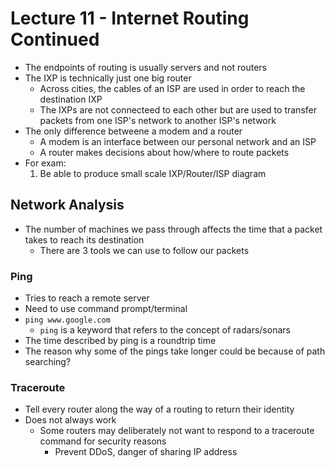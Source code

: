 # Lecture 11 - Internet Routing Continued

* The endpoints of routing is usually servers and not routers
* The IXP is technically just one big router
    * Across cities, the cables of an ISP are used in order to reach the destination IXP
    * The IXPs are not connecteed to each other but are used to transfer packets from one ISP's network to another ISP's network
* The only difference betweene a modem and a router 
    * A modem is an interface between our personal network and an ISP
    * A router makes decisions about how/where to route packets
* For exam: 
    1. Be able to produce small scale IXP/Router/ISP diagram

## Network Analysis
* The number of machines we pass through affects the time that a packet takes to reach its destination
    * There are 3 tools we can use to follow our packets

### Ping
* Tries to reach a remote server
* Need to use command prompt/terminal
* `ping www.google.com`
    * `ping` is a keyword that refers to the concept of radars/sonars
* The time described by ping is a roundtrip time
* The reason why some of the pings take longer could be because of path searching?

### Traceroute
* Tell every router along the way of a routing to return their identity
* Does not always work
    * Some routers may deliberately not want to respond to a traceroute command for security reasons
        * Prevent DDoS, danger of sharing IP address
